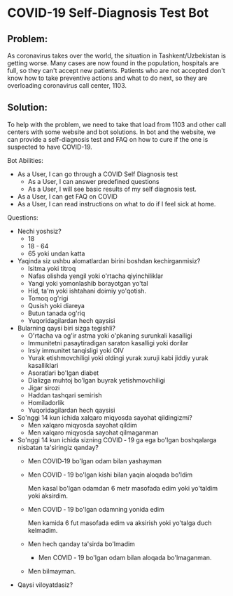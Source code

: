 # COVID-19 Self-Diagnosis Test Bot

## Problem:

As coronavirus takes over the world, the situation in Tashkent/Uzbekistan is getting worse. Many cases are now found in the population, hospitals are full, so they can't accept new patients. Patients who are not accepted don't know how to take preventive actions and what to do next, so they are overloading coronavirus call center, 1103.

## Solution:

To help with the problem, we need to take that load from 1103 and other call centers with some website and bot solutions. In bot and the website, we can provide a self-diagnosis test and FAQ on how to cure if the one is suspected to have COVID-19.

Bot Abilities:

- As a User, I can go through a COVID Self Diagnosis test
    - As a User, I can answer predefined questions
    - As a User, I will see basic results of my self diagnosis test.
- As a User, I can get FAQ on COVID
- As a User, I can read instructions on what to do if I feel sick at home.

Questions:

- Nechi yoshsiz?
    - 18
    - 18 - 64
    - 65 yoki undan katta
- Yaqinda siz ushbu alomatlardan birini boshdan kechirganmisiz?
    - Isitma yoki titroq
    - Nafas olishda yengil yoki o'rtacha qiyinchiliklar
    - Yangi yoki yomonlashib borayotgan yo'tal
    - Hid, ta'm yoki ishtahani doimiy yo'qotish.
    - Tomoq og'rigi
    - Qusish yoki diareya
    - Butun tanada og'riq
    - Yuqoridagilardan hech qaysisi
- Bularning qaysi biri sizga tegishli?
    - O'rtacha va og'ir astma yoki o'pkaning surunkali kasalligi
    - Immunitetni pasaytiradigan saraton kasalligi yoki dorilar
    - Irsiy immunitet tanqisligi yoki OIV
    - Yurak etishmovchiligi yoki oldingi yurak xuruji kabi jiddiy yurak kasalliklari
    - Asoratlari bo'lgan diabet
    - Dializga muhtoj bo'lgan buyrak yetishmovchiligi
    - Jigar sirozi
    - Haddan tashqari semirish
    - Homiladorlik
    - Yuqoridagilardan hech qaysisi
- So'nggi 14 kun ichida xalqaro miqyosda sayohat qildingizmi?
    - Men xalqaro miqyosda sayohat qildim
    - Men xalqaro miqyosda sayohat qilmaganman
- So'nggi 14 kun ichida sizning COVID ‑ 19 ga ega bo'lgan boshqalarga nisbatan ta'siringiz qanday?
    - Men COVID‑19 bo'lgan odam bilan yashayman
    - Men COVID ‑ 19 bo'lgan kishi bilan yaqin aloqada bo'ldim

        Men kasal bo'lgan odamdan 6 metr masofada edim yoki yo'taldim yoki aksirdim.

    - Men COVID ‑ 19 bo'lgan odamning yonida edim

        Men kamida 6 fut masofada edim va aksirish yoki yo'talga duch kelmadim.

    - Men hech qanday ta'sirda bo'lmadim
        - Men COVID ‑ 19 bo'lgan odam bilan aloqada bo'lmaganman.
    - Men bilmayman.
- Qaysi viloyatdasiz?
